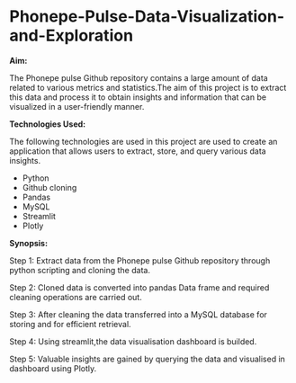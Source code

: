 # Phonepe-Pulse-Data-Visualization-and-Exploration

**Aim:**

 The Phonepe pulse Github repository contains a large amount of data related to various metrics and statistics.The aim of this project is to extract this data and process it to obtain insights and information that can be visualized in a user-friendly manner.

 **Technologies Used:**

The following technologies are used in this project are used to create an application that allows users to extract, store, and query various data insights.
- Python
- Github cloning
- Pandas
- MySQL
- Streamlit
- Plotly
  
**Synopsis:**

Step 1: Extract data from the Phonepe pulse Github repository through python scripting and cloning the data.

Step 2: Cloned data is converted into pandas Data frame and required cleaning operations are carried out.

Step 3: After cleaning the data transferred into a MySQL database for storing and for efficient retrieval.

Step 4: Using streamlit,the data visualisation dashboard is builded.

Step 5: Valuable insights are gained by querying the data and visualised in dashboard using Plotly.
